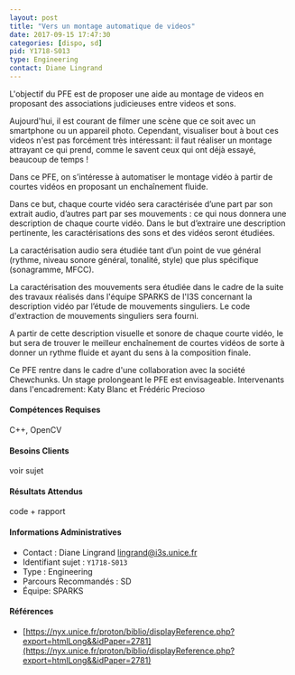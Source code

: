 ```yaml
---
layout: post
title: "Vers un montage automatique de videos"
date: 2017-09-15 17:47:30
categories: [dispo, sd]
pid: Y1718-S013
type: Engineering
contact: Diane Lingrand
---
```

       
L'objectif du PFE est de proposer une aide au montage de videos en proposant des associations judicieuses entre videos et sons.

Aujourd'hui, il est courant de filmer une scène que ce soit avec  un smartphone ou un appareil photo. Cependant, visualiser bout à  bout ces videos n'est pas forcément très intéressant: il faut  réaliser un montage attrayant ce qui prend, comme le savent ceux  qui ont déjà essayé, beaucoup de temps !

Dans ce PFE, on s’intéresse à automatiser le montage vidéo à partir de
courtes vidéos en proposant un enchaînement fluide.

Dans ce but, chaque courte vidéo sera caractérisée d’une part par son
extrait audio, d’autres part par ses mouvements : ce qui nous donnera une
description de chaque courte vidéo. Dans le but d’extraire une description
pertinente, les caractérisations des sons et des vidéos seront étudiées.

La caractérisation audio sera étudiée tant d’un point de vue général
(rythme, niveau sonore général, tonalité, style) que plus spécifique
(sonagramme, MFCC).

La caractérisation des mouvements sera étudiée dans le cadre de la suite des
travaux réalisés dans l'équipe SPARKS de l'I3S concernant la description
vidéo par l’étude de mouvements singuliers. Le code d'extraction de
mouvements singuliers sera fourni.

A partir de cette description visuelle et sonore de chaque courte vidéo, le
but sera de trouver le meilleur enchaînement de courtes vidéos de sorte à
donner un rythme fluide et ayant du sens à la composition finale.

Ce PFE rentre dans le cadre d'une collaboration avec la société Chewchunks. Un stage prolongeant le PFE est envisageable.
Intervenants dans l'encadrement: Katy Blanc et Frédéric Precioso

#### Compétences Requises
C++, OpenCV


#### Besoins Clients
voir sujet

#### Résultats Attendus
code + rapport
     

#### Informations Administratives
  * Contact : Diane Lingrand <lingrand@i3s.unice.fr>
  * Identifiant sujet : `Y1718-S013`
  * Type : Engineering
  * Parcours Recommandés : SD
  * Équipe: SPARKS

#### Références

  * [https://nyx.unice.fr/proton/biblio/displayReference.php?export=htmlLong&&idPaper=2781](https://nyx.unice.fr/proton/biblio/displayReference.php?export=htmlLong&&idPaper=2781)
       
     